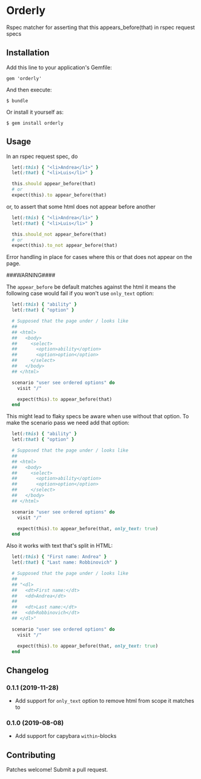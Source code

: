 # Orderly

Rspec matcher for asserting that this appears_before(that) in rspec request specs

## Installation

Add this line to your application's Gemfile:

    gem 'orderly'

And then execute:

    $ bundle

Or install it yourself as:

    $ gem install orderly

## Usage

In an rspec request spec, do

```ruby
  let(:this) { "<li>Andrea</li>" }
  let(:that) { "<li>Luis</li>" }

  this.should appear_before(that)
  # or
  expect(this).to appear_before(that)
```

or, to assert that some html does not appear before another

```ruby
  let(:this) { "<li>Andrea</li>" }
  let(:that) { "<li>Luis</li>" }

  this.should_not appear_before(that)
  # or
  expect(this).to_not appear_before(that)
```

Error handling in place for cases where this or that does not appear on the page.

###WARNING####

The `appear_before` be default matches against the html it means the following case would fail if you won't use `only_text` option:

```ruby
  let(:this) { "ability" }
  let(:that) { "option" }

  # Supposed that the page under / looks like
  ##
  ## <html>
  ##   <body>
  ##     <select>
  ##       <option>ability</option>
  ##       <option>option</option>
  ##     </select>
  ##   </body>
  ## </html>

  scenario "user see ordered options" do
    visit "/"

    expect(this).to appear_before(that)
  end
```

This might lead to flaky specs be aware when use without that option.
To make the scenario pass we need add that option:

```ruby
  let(:this) { "ability" }
  let(:that) { "option" }

  # Supposed that the page under / looks like
  ##
  ## <html>
  ##   <body>
  ##     <select>
  ##       <option>ability</option>
  ##       <option>option</option>
  ##     </select>
  ##   </body>
  ## </html>

  scenario "user see ordered options" do
    visit "/"

    expect(this).to appear_before(that, only_text: true)
  end
```

Also it works with text that's split in HTML:

```ruby
  let(:this) { "First name: Andrea" }
  let(:that) { "Last name: Robbinovich" }

  # Supposed that the page under / looks like
  ##
  ## "<dl>
  ##   <dt>First name:</dt>
  ##   <dd>Andrea</dt>
  ##
  ##   <dt>Last name:</dt>
  ##   <dd>Robbinovich</dt>
  ## </dl>"

  scenario "user see ordered options" do
    visit "/"

    expect(this).to appear_before(that, only_text: true)
  end
```

## Changelog
### 0.1.1 (2019-11-28)
- Add support for `only_text` option to remove html from scope it matches to

### 0.1.0 (2019-08-08)
- Add support for capybara `within`-blocks

## Contributing
Patches welcome! Submit a pull request.
